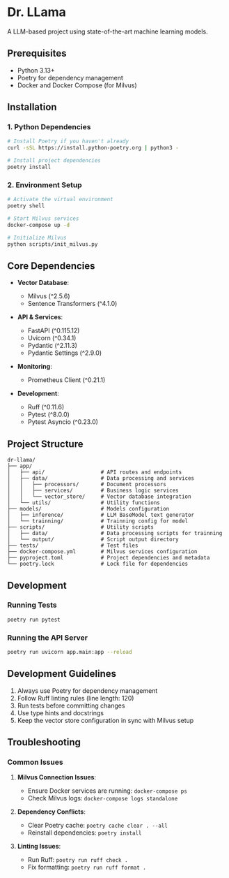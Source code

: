# Dr. LLama

A LLM-based project using state-of-the-art machine learning models.

## Prerequisites

- Python 3.13+
- Poetry for dependency management
- Docker and Docker Compose (for Milvus)

## Installation

### 1. Python Dependencies

```bash
# Install Poetry if you haven't already
curl -sSL https://install.python-poetry.org | python3 -

# Install project dependencies
poetry install
```

### 2. Environment Setup

```bash
# Activate the virtual environment
poetry shell

# Start Milvus services
docker-compose up -d

# Initialize Milvus
python scripts/init_milvus.py
```

## Core Dependencies

- **Vector Database**:
  - Milvus (^2.5.6)
  - Sentence Transformers (^4.1.0)

- **API & Services**:
  - FastAPI (^0.115.12)
  - Uvicorn (^0.34.1)
  - Pydantic (^2.11.3)
  - Pydantic Settings (^2.9.0)

- **Monitoring**:
  - Prometheus Client (^0.21.1)

- **Development**:
  - Ruff (^0.11.6)
  - Pytest (^8.0.0)
  - Pytest Asyncio (^0.23.0)

## Project Structure

```
dr-llama/
├── app/
│   ├── api/                  # API routes and endpoints
│   ├── data/                 # Data processing and services
│   │   ├── processors/       # Document processors
│   │   ├── services/         # Business logic services
│   │   └── vector_store/     # Vector database integration
│   └── utils/                # Utility functions
├── models/                   # Models configuration
│   ├── inference/            # LLM BaseModel text generator
│   └── trainning/            # Trainning config for model
├── scripts/                  # Utility scripts
│   ├── data/                 # Data processing scripts for trainning
│   └── output/               # Script output directory
├── tests/                    # Test files
├── docker-compose.yml        # Milvus services configuration
├── pyproject.toml            # Project dependencies and metadata
└── poetry.lock               # Lock file for dependencies
```

## Development

### Running Tests

```bash
poetry run pytest
```

### Running the API Server

```bash
poetry run uvicorn app.main:app --reload
```

## Development Guidelines

1. Always use Poetry for dependency management
2. Follow Ruff linting rules (line length: 120)
3. Run tests before committing changes
4. Use type hints and docstrings
5. Keep the vector store configuration in sync with Milvus setup

## Troubleshooting

### Common Issues

1. **Milvus Connection Issues**:
   - Ensure Docker services are running: `docker-compose ps`
   - Check Milvus logs: `docker-compose logs standalone`

2. **Dependency Conflicts**:
   - Clear Poetry cache: `poetry cache clear . --all`
   - Reinstall dependencies: `poetry install`

3. **Linting Issues**:
   - Run Ruff: `poetry run ruff check .`
   - Fix formatting: `poetry run ruff format .`

